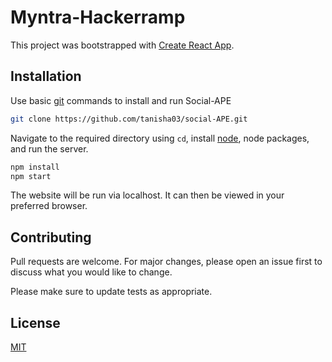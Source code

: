 # Myntra-Hackerramp

This project was bootstrapped with [Create React App](https://github.com/facebook/create-react-app).

## Installation

Use basic [git](https://services.github.com/on-demand/downloads/github-git-cheat-sheet.pdf) commands to install and run Social-APE

```bash
git clone https://github.com/tanisha03/social-APE.git
```
Navigate to the required directory using ```cd```, install [node](https://nodejs.org/en/), node packages, and run the server.
```bash
npm install
npm start
```
The website will be run via localhost. It can then be viewed in your preferred browser.

## Contributing
Pull requests are welcome. For major changes, please open an issue first to discuss what you would like to change.

Please make sure to update tests as appropriate.

## License
[MIT](https://choosealicense.com/licenses/mit/)
